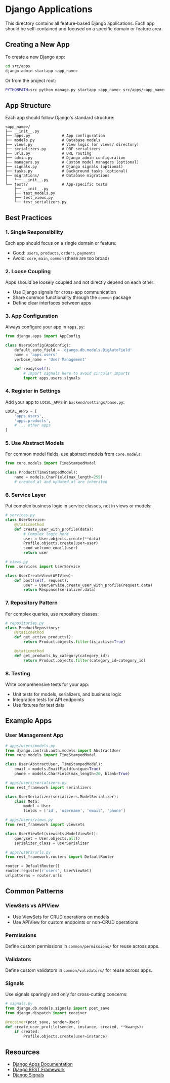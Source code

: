 # Django Applications

This directory contains all feature-based Django applications. Each app should be self-contained and focused on a specific domain or feature area.

## Creating a New App

To create a new Django app:

```bash
cd src/apps
django-admin startapp <app_name>
```

Or from the project root:

```bash
PYTHONPATH=src python manage.py startapp <app_name> src/apps/<app_name>
```

## App Structure

Each app should follow Django's standard structure:

```
<app_name>/
├── __init__.py
├── apps.py              # App configuration
├── models.py            # Database models
├── views.py             # View logic (or views/ directory)
├── serializers.py       # DRF serializers
├── urls.py              # URL routing
├── admin.py             # Django admin configuration
├── managers.py          # Custom model managers (optional)
├── signals.py           # Django signals (optional)
├── tasks.py             # Background tasks (optional)
├── migrations/          # Database migrations
│   └── __init__.py
└── tests/               # App-specific tests
    ├── __init__.py
    ├── test_models.py
    ├── test_views.py
    └── test_serializers.py
```

## Best Practices

### 1. Single Responsibility
Each app should focus on a single domain or feature:
- Good: `users`, `products`, `orders`, `payments`
- Avoid: `core`, `main`, `common` (these are too broad)

### 2. Loose Coupling
Apps should be loosely coupled and not directly depend on each other:
- Use Django signals for cross-app communication
- Share common functionality through the `common` package
- Define clear interfaces between apps

### 3. App Configuration
Always configure your app in `apps.py`:

```python
from django.apps import AppConfig

class UsersConfig(AppConfig):
    default_auto_field = 'django.db.models.BigAutoField'
    name = 'apps.users'
    verbose_name = 'User Management'

    def ready(self):
        # Import signals here to avoid circular imports
        import apps.users.signals
```

### 4. Register in Settings
Add your app to `LOCAL_APPS` in `backend/settings/base.py`:

```python
LOCAL_APPS = [
    'apps.users',
    'apps.products',
    # ... other apps
]
```

### 5. Use Abstract Models
For common model fields, use abstract models from `core.models`:

```python
from core.models import TimeStampedModel

class Product(TimeStampedModel):
    name = models.CharField(max_length=255)
    # created_at and updated_at are inherited
```

### 6. Service Layer
Put complex business logic in service classes, not in views or models:

```python
# services.py
class UserService:
    @staticmethod
    def create_user_with_profile(data):
        # Complex logic here
        user = User.objects.create(**data)
        Profile.objects.create(user=user)
        send_welcome_email(user)
        return user

# views.py
from .services import UserService

class UserCreateView(APIView):
    def post(self, request):
        user = UserService.create_user_with_profile(request.data)
        return Response(serializer.data)
```

### 7. Repository Pattern
For complex queries, use repository classes:

```python
# repositories.py
class ProductRepository:
    @staticmethod
    def get_active_products():
        return Product.objects.filter(is_active=True)

    @staticmethod
    def get_products_by_category(category_id):
        return Product.objects.filter(category_id=category_id)
```

### 8. Testing
Write comprehensive tests for your app:
- Unit tests for models, serializers, and business logic
- Integration tests for API endpoints
- Use fixtures for test data

## Example Apps

### User Management App
```python
# apps/users/models.py
from django.contrib.auth.models import AbstractUser
from core.models import TimeStampedModel

class User(AbstractUser, TimeStampedModel):
    email = models.EmailField(unique=True)
    phone = models.CharField(max_length=20, blank=True)

# apps/users/serializers.py
from rest_framework import serializers

class UserSerializer(serializers.ModelSerializer):
    class Meta:
        model = User
        fields = ['id', 'username', 'email', 'phone']

# apps/users/views.py
from rest_framework import viewsets

class UserViewSet(viewsets.ModelViewSet):
    queryset = User.objects.all()
    serializer_class = UserSerializer

# apps/users/urls.py
from rest_framework.routers import DefaultRouter

router = DefaultRouter()
router.register(r'users', UserViewSet)
urlpatterns = router.urls
```

## Common Patterns

### ViewSets vs APIView
- Use ViewSets for CRUD operations on models
- Use APIView for custom endpoints or non-CRUD operations

### Permissions
Define custom permissions in `common/permissions/` for reuse across apps.

### Validators
Define custom validators in `common/validators/` for reuse across apps.

### Signals
Use signals sparingly and only for cross-cutting concerns:
```python
# signals.py
from django.db.models.signals import post_save
from django.dispatch import receiver

@receiver(post_save, sender=User)
def create_user_profile(sender, instance, created, **kwargs):
    if created:
        Profile.objects.create(user=instance)
```

## Resources

- [Django Apps Documentation](https://docs.djangoproject.com/en/5.1/ref/applications/)
- [Django REST Framework](https://www.django-rest-framework.org/)
- [Django Signals](https://docs.djangoproject.com/en/5.1/topics/signals/)
